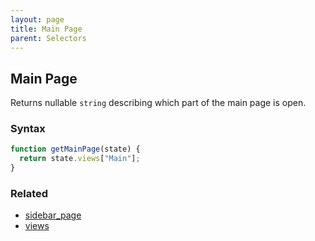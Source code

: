 ```yaml
---
layout: page
title: Main Page
parent: Selectors
---
```


## Main Page

Returns nullable `string` describing which part of the main page is open.

### Syntax

```js
function getMainPage(state) {
  return state.views["Main"];
}
```

### Related

- [sidebar_page](./sidebar_page.md)
- [views](./views.md)
